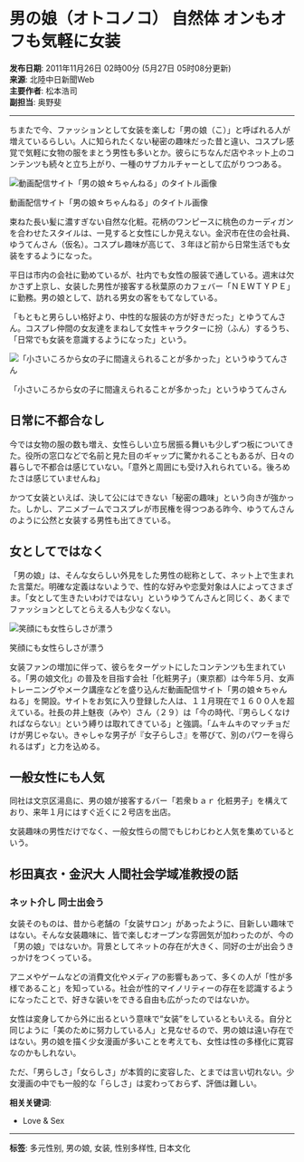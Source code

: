 # 男の娘（オトコノコ） 自然体 オンもオフも気軽に女装  

**发布日期**: 2011年11月26日 02時00分 (5月27日 05时08分更新)  
**来源**: 北陸中日新聞Web  
**主要作者**: 松本浩司  
**副担当**: 奥野斐  

---

ちまたで今、ファッションとして女装を楽しむ「男の娘（こ）」と呼ばれる人が増えているらしい。人に知られたくない秘密の趣味だった昔と違い、コスプレ感覚で気軽に女物の服をまとう男性も多いとか。彼らにちなんだ店やネット上のコンテンツも続々と立ち上がり、一種のサブカルチャーとして広がりつつある。

![動画配信サイト「男の娘☆ちゃんねる」のタイトル画像](//static.chunichi.co.jp/image/article/size1/5/2/8/c/528c9bfccc7aa958a8b1941965787353_1.jpg)

動画配信サイト「男の娘☆ちゃんねる」のタイトル画像

束ねた長い髪に濃すぎない自然な化粧。花柄のワンピースに桃色のカーディガンを合わせたスタイルは、一見すると女性にしか見えない。金沢市在住の会社員、ゆうてんさん（仮名）。コスプレ趣味が高じて、３年ほど前から日常生活でも女装をするようになった。

平日は市内の会社に勤めているが、社内でも女性の服装で通している。週末は欠かさず上京し、女装した男性が接客する秋葉原のカフェバー「ＮＥＷＴＹＰＥ」に勤務。男の娘として、訪れる男女の客をもてなしている。

「もともと男らしい格好より、中性的な服装の方が好きだった」とゆうてんさん。コスプレ仲間の女友達をまねして女性キャラクターに扮（ふん）するうち、「日常でも女装を意識するようになった」という。

![「小さいころから女の子に間違えられることが多かった」というゆうてんさん](//static.chunichi.co.jp/image/article/size1/5/2/8/c/528c9bfccc7aa958a8b1941965787353_2.jpg)

「小さいころから女の子に間違えられることが多かった」というゆうてんさん

## 日常に不都合なし

今では女物の服の数も増え、女性らしい立ち居振る舞いも少しずつ板についてきた。役所の窓口などで名前と見た目のギャップに驚かれることもあるが、日々の暮らしで不都合は感じていない。「意外と周囲にも受け入れられている。後ろめたさは感じていませんね」

かつて女装といえば、決して公にはできない「秘密の趣味」という向きが強かった。しかし、アニメブームでコスプレが市民権を得つつある昨今、ゆうてんさんのように公然と女装する男性も出てきている。

## 女としてではなく

「男の娘」は、そんな女らしい外見をした男性の総称として、ネット上で生まれた言葉だ。明確な定義はないようで、性的な好みや恋愛対象は人によってさまざま。「女として生きたいわけではない」というゆうてんさんと同じく、あくまでファッションとしてとらえる人も少なくない。

![笑顔にも女性らしさが漂う](//static.chunichi.co.jp/image/article/size1/5/2/8/c/528c9bfccc7aa958a8b1941965787353_3.jpg)

笑顔にも女性らしさが漂う

女装ファンの増加に伴って、彼らをターゲットにしたコンテンツも生まれている。「男の娘文化」の普及を目指す会社「化粧男子」（東京都）は今年５月、女声トレーニングやメーク講座などを盛り込んだ動画配信サイト「男の娘☆ちゃんねる」を開設。サイトをお気に入り登録した人は、１１月現在で１６００人を超えている。社長の井上魅夜（みや）さん（２９）は「今の時代、『男らしくなければならない』という縛りは取れてきている」と強調。「ムキムキのマッチョだけが男じゃない。きゃしゃな男子が『女子らしさ』を帯びて、別のパワーを得られるはず」と力を込める。

## 一般女性にも人気

同社は文京区湯島に、男の娘が接客するバー「若衆ｂａｒ 化粧男子」を構えており、来年１月にはすぐ近くに２号店を出店。

女装趣味の男性だけでなく、一般女性らの間でもじわじわと人気を集めているという。

## 杉田真衣・金沢大 人間社会学域准教授の話

### ネット介し 同士出会う

女装そのものは、昔から老舗の「女装サロン」があったように、目新しい趣味ではない。そんな女装趣味に、皆で楽しむオープンな雰囲気が加わったのが、今の「男の娘」ではないか。背景としてネットの存在が大きく、同好の士が出会うきっかけをつくっている。

アニメやゲームなどの消費文化やメディアの影響もあって、多くの人が「性が多様であること」を知っている。社会が性的マイノリティーの存在を認識するようになったことで、好きな装いをできる自由も広がったのではないか。

女性は変身してから外に出るという意味で“女装”をしているともいえる。自分と同じように「美のために努力している人」と見なせるので、男の娘は遠い存在ではない。男の娘を描く少女漫画が多いことを考えても、女性は性の多様化に寛容なのかもしれない。

ただ、「男らしさ」「女らしさ」が本質的に変容した、とまでは言い切れない。少女漫画の中でも一般的な「らしさ」は変わっておらず、評価は難しい。  

**相关关键词**:  
- Love & Sex  

---

**标签**: 多元性别, 男の娘, 女装, 性别多样性, 日本文化